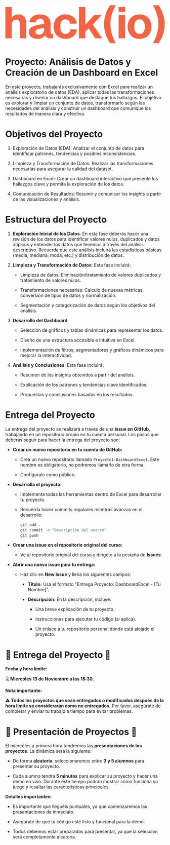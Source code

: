 <div style="text-align: center;">
  <img src="https://github.com/Hack-io-Data/Imagenes/blob/main/01-LogosHackio/logo_naranja@4x.png?raw=true" alt="esquema" />
</div>


# Proyecto: Análisis de Datos y Creación de un Dashboard en Excel

En este proyecto, trabajarás exclusivamente con Excel para realizar un análisis exploratorio de datos (EDA), aplicar todas las transformaciones necesarias y diseñar un dashboard que destaque tus hallazgos. El objetivo es explorar y limpiar un conjunto de datos, transformarlo según las necesidades del análisis y construir un dashboard que comunique los resultados de manera clara y efectiva.

# Objetivos del Proyecto

1.	Exploración de Datos (EDA): Analizar el conjunto de datos para identificar patrones, tendencias y posibles inconsistencias.

2.	Limpieza y Transformación de Datos: Realizar las transformaciones necesarias para asegurar la calidad del dataset.

3.	Dashboard en Excel: Crear un dashboard interactivo que presente los hallazgos clave y permita la exploración de los datos.

4.	Comunicación de Resultados: Resumir y comunicar los insights a partir de las visualizaciones y análisis.

# Estructura del Proyecto

1. **Exploración Inicial de los Datos**: En esta fase deberás hacer una revisión de los datos para identificar valores nulos, duplicados y datos atípicos y entender los datos que tenemos a través del análisis descriptivo. Recuerda que este análisis incluirá las estadísticas básicas (media, mediana, moda, etc.) y distribución de datos.

2.	**Limpieza y Transformación de Datos**: Esta fase incluirá:

	- Limpieza de datos: Eliminación/tratamiento de valores duplicados y tratamiento de valores nulos.

	- Transformaciones necesarias: Calculo de nuevas métricas, conversión de tipos de datos y normalización.

	- Segmentación y categorización de datos según los objetivos del análisis.

3.	**Desarrollo del Dashboard**

	- Selección de gráficos y tablas dinámicas para representar los datos.

	- Diseño de una estructura accesible e intuitiva en Excel.

	- Implementación de filtros, segmentadores y gráficos dinámicos para mejorar la interactividad.


4.	**Análisis y Conclusiones**: Esta fase incluirá:

	- Resumen de los insights obtenidos a partir del análisis. 
	
	- Explicación de los patrones y tendencias clave identificados.

	- Propuestas y conclusiones basadas en los resultados.


# Entrega del Proyecto

La entrega del proyecto se realizará a través de una **issue en GitHub**, trabajando en un repositorio propio en tu cuenta personal. Los pasos que deberás seguir para hacer la entrega del proyecto son:


- **Crear un nuevo repositorio en tu cuenta de GitHub:**

   - Crea un nuevo repositorio llamado `Proyecto1-DashboardExcel`. Este nombre es obligatorio, no podremos llamarlo de otra forma. 

   - Configuralo como público. 


- **Desarrolla el proyecto:**

   - Implementa todas las  herramientas dentro de Excel para desarrollar tu proyecto.

   - Recuerda hacer commits regulares mientras avanzas en el desarrollo:

     ```bash
     git add .
     git commit -m "Descripción del avance"
     git push
     ```


- **Crear una issue en el repositorio original del curso:**

   - Ve al repositorio original del curso y dirígete a la pestaña de **Issues**.

- **Abrir una nueva issue para tu entrega:**

   - Haz clic en **New Issue** y llena los siguientes campos:

     - **Título:** Usa el formato "Entrega Proyecto: DashboardExcel - [Tu Nombre]".

     - **Descripción:** En la descripción, incluye:

       - Una breve explicación de tu proyecto.

       - Instrucciones para ejecutar tu código (si aplica).

       - Un enlace a tu repositorio personal donde está alojado el proyecto.


# 🚀 Entrega del Proyecto 🚀

**Fecha y hora límite:**

🗓️ **Miercoles 13 de Noviembre a las 18:30.**


**Nota importante:**

⚠️ **Todos los proyectos que sean entregados o modificados después de la hora límite se considerarán como no entregados.** Por favor, asegúrate de completar y enviar tu trabajo a tiempo para evitar problemas.


# 🎤 Presentación de Proyectos 🎤

El miercóles a primera hora tendremos las **presentaciones de los proyectos**. La dinámica será la siguiente:

- De forma **aleatoria**, seleccionaremos entre **3 y 5 alumnos** para presentar su proyecto.

- Cada alumno tendrá **5 minutos** para explicar su proyecto y hacer una demo en vivo. Durante este tiempo podrán mostrar cómo funciona su juego y resaltar las características principales.

**Detalles importantes:**

- Es importante que lleguéis puntuales, ya que comenzaremos las presentaciones de inmediato.

- Asegúrate de que tu código esté listo y funcional para la demo.

- Todos debemos estar preparados para presentar, ya que la selección será completamente aleatoria.

